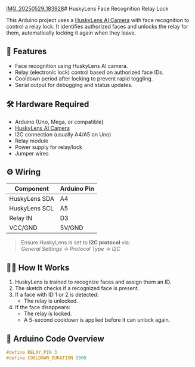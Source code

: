 [IMG_20250529_183928](https://github.com/user-attachments/assets/72089270-5575-4a99-a87f-5df2b02fc0e9)# HuskyLens Face Recognition Relay Lock

This Arduino project uses a [HuskyLens AI Camera](https://www.dfrobot.com/product-1922.html) with face recognition to control a relay lock. It identifies authorized faces and unlocks the relay for them, automatically locking it again when they leave.

## 🧠 Features

- Face recognition using HuskyLens AI camera.
- Relay (electronic lock) control based on authorized face IDs.
- Cooldown period after locking to prevent rapid toggling.
- Serial output for debugging and status updates.

## 🛠️ Hardware Required

- Arduino (Uno, Mega, or compatible)
- [HuskyLens AI Camera](https://www.dfrobot.com/product-1922.html)
- I2C connection (usually A4/A5 on Uno)
- Relay module
- Power supply for relay/lock
- Jumper wires

## ⚙️ Wiring

| Component    | Arduino Pin |
|--------------|--------------|
| HuskyLens SDA | A4           |
| HuskyLens SCL | A5           |
| Relay IN     | D3           |
| VCC/GND      | 5V/GND       |

> Ensure HuskyLens is set to **I2C protocol** via:  
> *General Settings → Protocol Type → I2C*

## 🧑‍💻 How It Works

1. HuskyLens is trained to recognize faces and assign them an ID.
2. The sketch checks if a recognized face is present.
3. If a face with ID 1 or 2 is detected:
    - The relay is unlocked.
4. If the face disappears:
    - The relay is locked.
    - A 5-second cooldown is applied before it can unlock again.

## 📝 Arduino Code Overview

```cpp
#define RELAY_PIN 3
#define COOLDOWN_DURATION 5000




